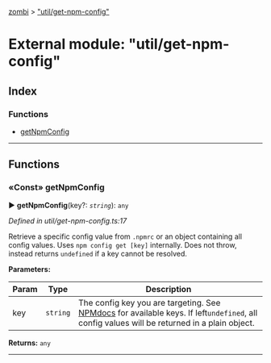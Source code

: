 [zombi](../README.md) > ["util/get-npm-config"](../modules/_util_get_npm_config_.md)



# External module: "util/get-npm-config"

## Index

### Functions

* [getNpmConfig](_util_get_npm_config_.md#getnpmconfig)



---
## Functions
<a id="getnpmconfig"></a>

### «Const» getNpmConfig

► **getNpmConfig**(key?: *`string`*): `any`



*Defined in util/get-npm-config.ts:17*



Retrieve a specific config value from `.npmrc` or an object containing all config values. Uses `npm config get [key]` internally. Does not throw, instead returns `undefined` if a key cannot be resolved.


**Parameters:**

| Param | Type | Description |
| ------ | ------ | ------ |
| key | `string`   |  The config key you are targeting. See [NPMdocs](https://docs.npmjs.com/misc/config) for available keys. If left`undefined`, all config values will be returned in a plain object. |





**Returns:** `any`





___


